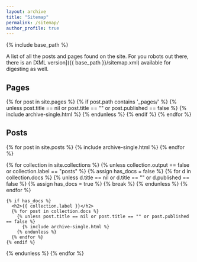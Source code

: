 ```yaml
---
layout: archive
title: "Sitemap"
permalink: /sitemap/
author_profile: true
---
```


{% include base_path %}

A list of all the posts and pages found on the site. For you robots out there, there is an [XML version]({{ base_path }}/sitemap.xml) available for digesting as well.

<h2>Pages</h2>
{% for post in site.pages %}
  {% if post.path contains '_pages/' %}
    {% unless post.title == nil or post.title == "" or post.published == false %}
      {% include archive-single.html %}
    {% endunless %}
  {% endif %}
{% endfor %}

<h2>Posts</h2>
{% for post in site.posts %}
  {% include archive-single.html %}
{% endfor %}

{% for collection in site.collections %}
  {% unless collection.output == false or collection.label == "posts" %}
    {% assign has_docs = false %}
    {% for d in collection.docs %}
      {% unless d.title == nil or d.title == "" or d.published == false %}
        {% assign has_docs = true %}
        {% break %}
      {% endunless %}
    {% endfor %}

    {% if has_docs %}
      <h2>{{ collection.label }}</h2>
      {% for post in collection.docs %}
        {% unless post.title == nil or post.title == "" or post.published == false %}
          {% include archive-single.html %}
        {% endunless %}
      {% endfor %}
    {% endif %}
  {% endunless %}
{% endfor %}
